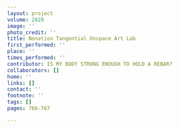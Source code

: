 ```yaml
---
layout: project
volume: 2020
image: ''
photo_credit: ''
title: Nonation Tangential Unspace Art Lab
first_performed: ''
place: ''
times_performed: ''
contributor: IS MY BODY STRONG ENOUGH TO HOLD A REBAR?
collaborators: []
home: ''
links: []
contact: ''
footnote: ''
tags: []
pages: 766-767

---
```




